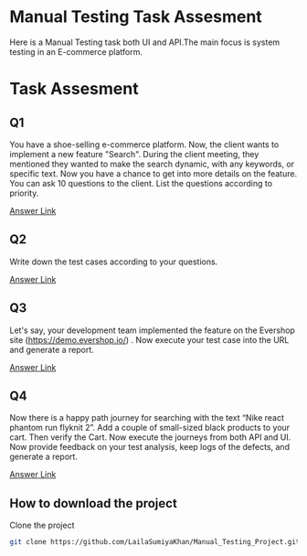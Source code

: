 # Manual Testing Task Assesment

Here is a Manual Testing task both UI and API.The main focus is system testing in an E-commerce platform.

# Task Assesment

## Q1

You have a shoe-selling e-commerce platform. Now, the client wants to implement a new feature "Search". During the client meeting, they mentioned they wanted to make the search dynamic, with any keywords, or specific text. Now you have a chance to get into more details on the feature. You can ask 10 questions to the client. List the questions according to priority.

[Answer Link](FeatureAnalysis.docx)

## Q2

Write down the test cases according to your questions.

[Answer Link](Test_Case/)

## Q3

Let's say, your development team implemented the feature on the Evershop site (https://demo.evershop.io/) . Now execute your test case into the URL and generate a report.

[Answer Link](Test_Case/)

## Q4

Now there is a happy path journey for searching with the text “Nike react phantom run flyknit 2”. Add a couple of small-sized black products to your cart. Then verify the Cart. Now execute the journeys from both API and UI. Now provide feedback on your test analysis, keep logs of the defects, and generate a report.

[Answer Link](API_UI_Testing/)

## How to download the project

Clone the project

```bash
git clone https://github.com/LailaSumiyaKhan/Manual_Testing_Project.git
```
